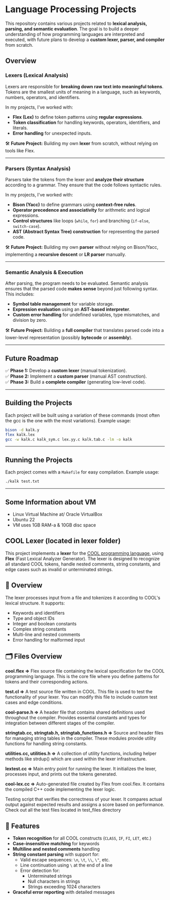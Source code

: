 # **Language Processing Projects**

This repository contains various projects related to **lexical analysis, parsing, and semantic evaluation**. The goal is to build a deeper understanding of how programming languages are interpreted and executed, with future plans to develop a **custom lexer, parser, and compiler** from scratch.

## **Overview**

### **Lexers (Lexical Analysis)**
Lexers are responsible for **breaking down raw text into meaningful tokens**. Tokens are the smallest units of meaning in a language, such as keywords, numbers, operators, and identifiers.

In my projects, I've worked with:
- **Flex (Lex)** to define token patterns using **regular expressions**.
- **Token classification** for handling keywords, operators, identifiers, and literals.
- **Error handling** for unexpected inputs.

🛠 **Future Project:** Building my own **lexer** from scratch, without relying on tools like Flex.

---

### **Parsers (Syntax Analysis)**
Parsers take the tokens from the lexer and **analyze their structure** according to a grammar. They ensure that the code follows syntactic rules.

In my projects, I've worked with:
- **Bison (Yacc)** to define grammars using **context-free rules**.
- **Operator precedence and associativity** for arithmetic and logical expressions.
- **Control structures** like loops (`while`, `for`) and branching (`if-else`, `switch-case`).
- **AST (Abstract Syntax Tree) construction** for representing the parsed code.

🛠 **Future Project:** Building my own **parser** without relying on Bison/Yacc, implementing a **recursive descent** or **LR parser** manually.

---

### **Semantic Analysis & Execution**
After parsing, the program needs to be evaluated. Semantic analysis ensures that the parsed code **makes sense** beyond just following syntax. This includes:
- **Symbol table management** for variable storage.
- **Expression evaluation** using an **AST-based interpreter**.
- **Custom error handling** for undefined variables, type mismatches, and division by zero.

🛠 **Future Project:** Building a **full compiler** that translates parsed code into a lower-level representation (possibly **bytecode** or **assembly**).

---

## **Future Roadmap**
✅ **Phase 1:** Develop a **custom lexer** (manual tokenization).  
✅ **Phase 2:** Implement a **custom parser** (manual AST construction).  
✅ **Phase 3:** Build a **complete compiler** (generating low-level code).  

---
## **Building the Projects**
Each project will be built using a variation of these commands (most often the gcc is the one with the most variations). Example usage:

```sh
bison -d kalk.y  
flex kalk.lex 
gcc -w kalk.c kalk_sym.c lex.yy.c kalk.tab.c -lm -o kalk
 ```
---

## **Running the Projects**
Each project comes with a `Makefile` for easy compilation. Example usage:

```sh
./kalk test.txt
 ```
---

## **Some Information about VM**
- Linux Virtual Machine at/ Oracle VirtualBox
- Ubuntu 22
- VM uses 1GB RAM-a & 10GB disc space

## **COOL Lexer (located in lexer folder)**

This project implements a **lexer** for the [COOL programming language](https://theory.stanford.edu/people/aiken/cool/), using **Flex** (Fast Lexical Analyzer Generator). The lexer is designed to recognize all standard COOL tokens, handle nested comments, string constants, and edge cases such as invalid or unterminated strings.

## 📄 Overview

The lexer processes input from a file and tokenizes it according to COOL's lexical structure. It supports:

- Keywords and identifiers
- Type and object IDs
- Integer and boolean constants
- Complex string constants
- Multi-line and nested comments
- Error handling for malformed input

## 🗂️ Files Overview

 **cool.flex =>**
Flex source file containing the lexical specification for the COOL programming language. This is the core file where you define patterns for tokens and their corresponding actions.

**test.cl =>**
A test source file written in COOL. This file is used to test the functionality of your lexer. You can modify this file to include custom test cases and edge conditions.

**cool-parse.h =>**
A header file that contains shared definitions used throughout the compiler. Provides essential constants and types for integration between different stages of the compiler.

**stringtab.cc, stringtab.h, stringtab_functions.h =>**
Source and header files for managing string tables in the compiler. These modules provide utility functions for handling string constants.

**utilities.cc, utilities.h =>**
A collection of utility functions, including helper methods like strdup() which are used within the lexer infrastructure.

**lextest.cc =>**
Main entry point for running the lexer. It initializes the lexer, processes input, and prints out the tokens generated.

**cool-lex.cc =>**
Auto-generated file created by Flex from cool.flex. It contains the compiled C++ code implementing the lexer logic.

Testing script that verifies the correctness of your lexer. It compares actual output against expected results and assigns a score based on performance. Check out all the test files located in test_files directory

## 🚀 Features

- **Token recognition** for all COOL constructs (`CLASS`, `IF`, `FI`, `LET`, etc.)
- **Case-insensitive matching** for keywords
- **Multiline and nested comments** handling
- **String constant parsing** with support for:
  - Valid escape sequences: `\n`, `\t`, `\\`, `\"`, etc.
  - Line continuation using `\` at the end of a line
  - Error detection for:
    - Unterminated strings
    - Null characters in strings
    - Strings exceeding 1024 characters
- **Graceful error reporting** with detailed messages
